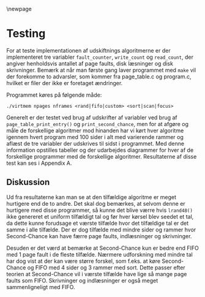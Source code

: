 \newpage

# Testing

For at teste implementationen af udskiftnings algoritmerne er der implementeret tre variabler `fault_counter`, `write_count` og `read_count`, der angiver henholdsvis antallet af page faults, disk læsninger og disk skrivninger. Bemærk at når man første gang laver programmet med `make` vil der forekomme to advarsler, som kommer fra page_table.c og program.c, hvilket er filer der ikke er foretaget ændringer.

Programmet køres på følgende måde:

`./virtmem npages nframes <rand|fifo|custom> <sort|scan|focus>`

Generelt er der testet ved brug af udskrifter af variabler ved brug af `page_table_print_entry()` og `print_second_chance`, men for at afgøre og måle de forskellige algoritmer mod hinanden har vi kørt hver algoritme igennem hvert program med 100 sider i alt med varierende rammer og aflæst de tre variabler der udskrives til sidst i programmet. Med denne information opstilles tabeller og der udarbejdes diagrammer for hver af de forskellige programmer med de forskellige algoritmer.
Resultaterne af disse test kan ses i Appendix A.

## Diskussion
Ud fra resultaterne kan man se at den tilfældige algoritme er meget hurtigere end de to andre. Det skal dog bemærkes, at selvom denne er hurtigere med disse programmer, så kunne det blive værre hvis `lrand48()` ikke genereret et uniform tilfældigt tal og før hver kørsel blev seedet et tal, da dette kunne forudsage et værste tilfælde hvor det tilfældige tal er det samme i alle tilfælde. Der er dog tilfælde med mindre sider og rammer hvor Second-Chance kan have færre page faults, indlæsninger og skrivninger.

Desuden er det værd at bemærke at Second-Chance kun er bedre end FIFO med 1 page fault i de fleste tilfælde. Nærmere udforskning med mindre tal har dog vist at der kan være større forskel, som f.eks. at køre Second-Chance og FIFO med 4 sider og 3 rammer med sort. Dette passer efter teorien at Second-Chance vil i værste tilfælde have lige så mange page faults som FIFO. Skrivninger og indlæsninger er også meget sammenligneligt med FIFO.


